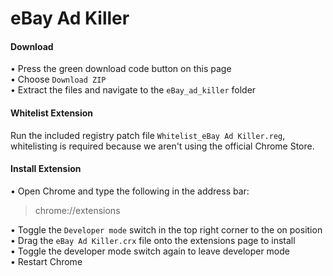 # eBay Ad Killer

#### Download
• Press the green download code button on this page <br>
• Choose `Download ZIP` <br>
• Extract the files and navigate to the `eBay_ad_killer` folder


#### Whitelist Extension
Run the included registry patch file `Whitelist_eBay Ad Killer.reg`, whitelisting is required because we aren't using the official Chrome Store.<br>


#### Install Extension
• Open Chrome and type the following in the address bar:
> chrome://extensions

• Toggle the `Developer mode` switch in the top right corner to the on position <br>
• Drag the `eBay Ad Killer.crx` file onto the extensions page to install <br>
• Toggle the developer mode switch again to leave developer mode<br>
• Restart Chrome <br>
